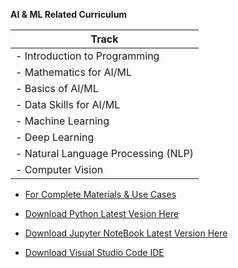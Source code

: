  <b>AI & ML Related Curriculum </b> 


| Track      | 
| ----------- | 
| - Introduction to Programming   | 
| - Mathematics for AI/ML   | U
| - Basics of AI/ML   | 
|- Data Skills for AI/ML   | 
| - Machine Learning   | 
| - Deep Learning   | 
| - Natural Language Processing (NLP)   |
| - Computer Vision  | 

- [For Complete Materials & Use Cases ](https://github.com/vasuyepuru/Academic-Curriculums/blob/main/AIML/Course%20Topics%20/Introduction.MD)

- [Download Python Latest Vesion Here](https://www.python.org/downloads/release/python-3124/)

- [Download Jupyter NoteBook Latest Version Here](https://jupyter.org/install)

- [Download Visual Studio Code IDE](https://code.visualstudio.com/download)
